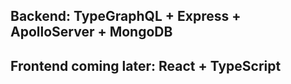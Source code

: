 ## Backend: TypeGraphQL + Express + ApolloServer + MongoDB

## Frontend coming later: React + TypeScript
